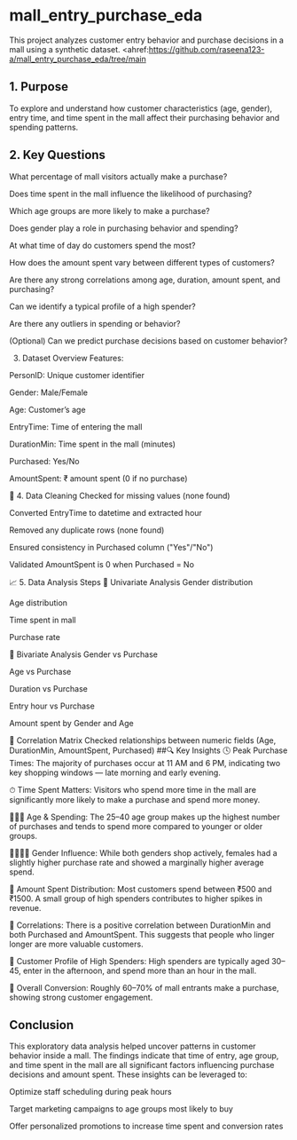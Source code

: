 # mall_entry_purchase_eda
This project analyzes customer entry behavior and purchase decisions in a mall using a synthetic dataset.
<ahref:https://github.com/raseena123-a/mall_entry_purchase_eda/tree/main</ahref>
## 1. Purpose
To explore and understand how customer characteristics (age, gender), entry time, and time spent in the mall affect their purchasing behavior and spending patterns.

## 2. Key Questions
What percentage of mall visitors actually make a purchase?

Does time spent in the mall influence the likelihood of purchasing?

Which age groups are more likely to make a purchase?

Does gender play a role in purchasing behavior and spending?

At what time of day do customers spend the most?

How does the amount spent vary between different types of customers?

Are there any strong correlations among age, duration, amount spent, and purchasing?

Can we identify a typical profile of a high spender?

Are there any outliers in spending or behavior?

(Optional) Can we predict purchase decisions based on customer behavior?

 3. Dataset Overview
Features:

PersonID: Unique customer identifier

Gender: Male/Female

Age: Customer’s age

EntryTime: Time of entering the mall

DurationMin: Time spent in the mall (minutes)

Purchased: Yes/No

AmountSpent: ₹ amount spent (0 if no purchase)

🧹 4. Data Cleaning
Checked for missing values (none found)

Converted EntryTime to datetime and extracted hour

Removed any duplicate rows (none found)

Ensured consistency in Purchased column ("Yes"/"No")

Validated AmountSpent is 0 when Purchased = No

📈 5. Data Analysis Steps
📌 Univariate Analysis
Gender distribution

Age distribution

Time spent in mall

Purchase rate

📌 Bivariate Analysis
Gender vs Purchase

Age vs Purchase

Duration vs Purchase

Entry hour vs Purchase

Amount spent by Gender and Age

📌 Correlation Matrix
Checked relationships between numeric fields (Age, DurationMin, AmountSpent, Purchased)
##🔍 Key Insights
🕓 Peak Purchase Times:
The majority of purchases occur at 11 AM and 6 PM, indicating two key shopping windows — late morning and early evening.

⏱ Time Spent Matters:
Visitors who spend more time in the mall are significantly more likely to make a purchase and spend more money.

🧑‍🤝‍🧑 Age & Spending:
The 25–40 age group makes up the highest number of purchases and tends to spend more compared to younger or older groups.

👩‍🦱👨‍🦱 Gender Influence:
While both genders shop actively, females had a slightly higher purchase rate and showed a marginally higher average spend.

💸 Amount Spent Distribution:
Most customers spend between ₹500 and ₹1500. A small group of high spenders contributes to higher spikes in revenue.

🔁 Correlations:
There is a positive correlation between DurationMin and both Purchased and AmountSpent. This suggests that people who linger longer are more valuable customers.

🎯 Customer Profile of High Spenders:
High spenders are typically aged 30–45, enter in the afternoon, and spend more than an hour in the mall.

🛒 Overall Conversion:
Roughly 60–70% of mall entrants make a purchase, showing strong customer engagement.

## Conclusion
This exploratory data analysis helped uncover patterns in customer behavior inside a mall. The findings indicate that time of entry, age group, and time spent in the mall are all significant factors influencing purchase decisions and amount spent. These insights can be leveraged to:

Optimize staff scheduling during peak hours

Target marketing campaigns to age groups most likely to buy

Offer personalized promotions to increase time spent and conversion rates
